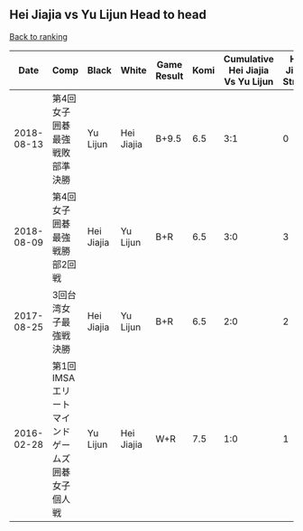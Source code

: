 ## Hei Jiajia vs Yu Lijun Head to head

[Back to ranking](../../index.md)




| **Date** | **Comp** | **Black** | **White** | **Game Result** | **Komi** | **Cumulative Hei Jiajia Vs Yu Lijun** | **Hei Jiajia Streak** | **Yu Lijun Streak** | 
| --- | --- | --- | --- | --- | --- | --- | --- | --- |
| 2018-08-13 | 第4回女子囲碁最強戦敗部準決勝 | Yu Lijun | Hei Jiajia | B+9.5 | 6.5 | 3:1 | 0 | 1 | 
| 2018-08-09 | 第4回女子囲碁最強戦勝部2回戦 | Hei Jiajia | Yu Lijun | B+R | 6.5 | 3:0 | 3 | 0 | 
| 2017-08-25 | 3回台湾女子最強戦決勝 | Hei Jiajia | Yu Lijun | B+R | 6.5 | 2:0 | 2 | 0 | 
| 2016-02-28 | 第1回IMSAエリートマインドゲームズ囲碁女子個人戦 | Yu Lijun | Hei Jiajia | W+R | 7.5 | 1:0 | 1 | 0 |





